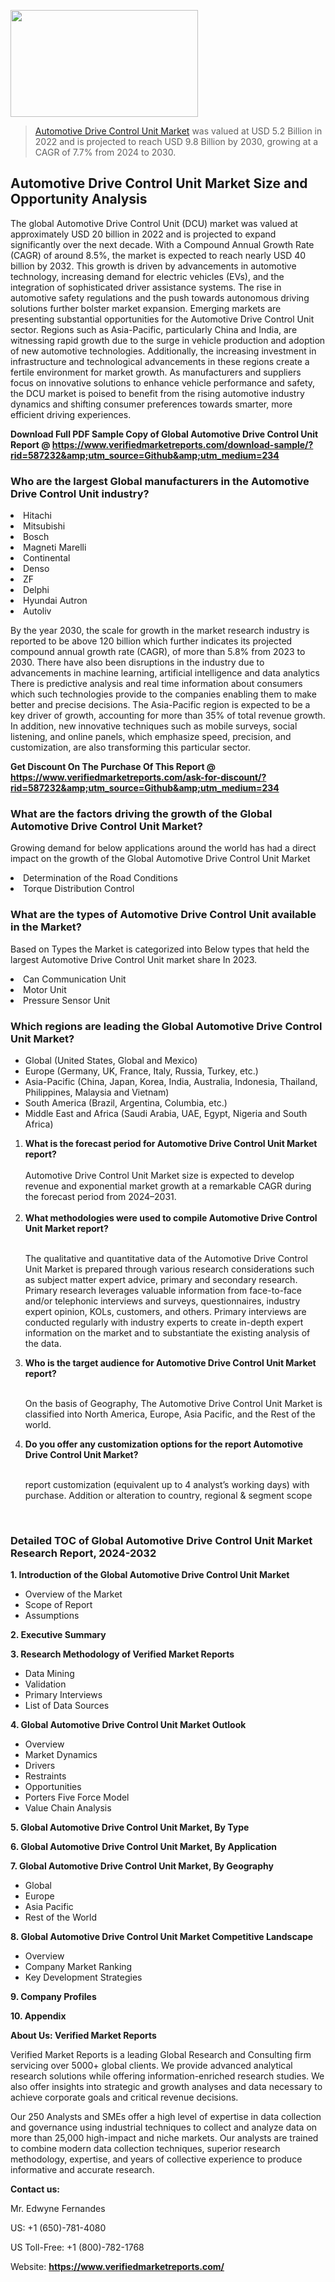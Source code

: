 <img src="https://ffe5etoiles.com/wp-content/uploads/2024/12/MST1-300x171.png" alt="" width="300" height="171" class="alignnone size-medium wp-image-20088" /><blockquote><p><p><a href="https://www.verifiedmarketreports.com/download-sample/?rid=587232&utm_source=Github&utm_medium=234" target="_blank">Automotive Drive Control Unit Market</a> was valued at USD 5.2 Billion in 2022 and is projected to reach USD 9.8 Billion by 2030, growing at a CAGR of 7.7% from 2024 to 2030.</p></blockquote><p><h2>Automotive Drive Control Unit Market Size and Opportunity Analysis</h2> The global Automotive Drive Control Unit (DCU) market was valued at approximately USD 20 billion in 2022 and is projected to expand significantly over the next decade. With a Compound Annual Growth Rate (CAGR) of around 8.5%, the market is expected to reach nearly USD 40 billion by 2032. This growth is driven by advancements in automotive technology, increasing demand for electric vehicles (EVs), and the integration of sophisticated driver assistance systems. The rise in automotive safety regulations and the push towards autonomous driving solutions further bolster market expansion. Emerging markets are presenting substantial opportunities for the Automotive Drive Control Unit sector. Regions such as Asia-Pacific, particularly China and India, are witnessing rapid growth due to the surge in vehicle production and adoption of new automotive technologies. Additionally, the increasing investment in infrastructure and technological advancements in these regions create a fertile environment for market growth. As manufacturers and suppliers focus on innovative solutions to enhance vehicle performance and safety, the DCU market is poised to benefit from the rising automotive industry dynamics and shifting consumer preferences towards smarter, more efficient driving experiences. </p><p class=""><strong>Download Full PDF Sample Copy of Global Automotive Drive Control Unit Report @ <a href="https://www.verifiedmarketreports.com/download-sample/?rid=587232&amp;utm_source=Github&amp;utm_medium=234" target="_blank">https://www.verifiedmarketreports.com/download-sample/?rid=587232&amp;utm_source=Github&amp;utm_medium=234</a></strong></p><h3 id="" class="">Who are the largest Global manufacturers in the Automotive Drive Control Unit industry?</h3><p><li>Hitachi</li><li> Mitsubishi</li><li> Bosch</li><li> Magneti Marelli</li><li> Continental</li><li> Denso</li><li> ZF</li><li> Delphi</li><li> Hyundai Autron</li><li> Autoliv</li></p><div class=""><div class="" dir="" data-message-author-role="" data-message-id="" data-message-model-slug=""><div class=""><div class=""><div class=""><div class="" dir="" data-message-author-role="" data-message-id="" data-message-model-slug=""><div class=""><div class=""><p>By the year 2030, the scale for growth in the market research industry is reported to be above 120 billion which further indicates its projected compound annual growth rate (CAGR), of more than 5.8% from 2023 to 2030. There have also been disruptions in the industry due to advancements in machine learning, artificial intelligence and data analytics There is predictive analysis and real time information about consumers which such technologies provide to the companies enabling them to make better and precise decisions. The Asia-Pacific region is expected to be a key driver of growth, accounting for more than 35% of total revenue growth. In addition, new innovative techniques such as mobile surveys, social listening, and online panels, which emphasize speed, precision, and customization, are also transforming this particular sector.</p><p><strong>Get Discount On The Purchase Of This Report @&nbsp; <a href="https://www.verifiedmarketreports.com/ask-for-discount/?rid=587232&amp;utm_source=Github&amp;utm_medium=234" target="_blank">https://www.verifiedmarketreports.com/ask-for-discount/?rid=587232&amp;utm_source=Github&amp;utm_medium=234</a></strong></p></div></div></div></div></div></div></div></div><h3 id="" class="">What are the factors driving the growth of the Global Automotive Drive Control Unit Market?</h3><p id="" class="">Growing demand for below applications around the world has had a direct impact on the growth of the Global Automotive Drive Control Unit Market</p><p id="" class=""><li>Determination of the Road Conditions</li><li> Torque Distribution Control</li></p><h3 id="" class="">What are the types of Automotive Drive Control Unit available in the Market?</h3><p id="" class="">Based on Types the Market is categorized into Below types that held the largest Automotive Drive Control Unit market share In 2023.</p><p id="" class=""><li>Can Communication Unit</li><li> Motor Unit</li><li> Pressure Sensor Unit</li></p><h3 id="" class="">Which regions are leading the Global Automotive Drive Control Unit Market?</h3><ul><li>Global (United States, Global and Mexico)</li><li>Europe (Germany, UK, France, Italy, Russia, Turkey, etc.)</li><li>Asia-Pacific (China, Japan, Korea, India, Australia, Indonesia, Thailand, Philippines, Malaysia and Vietnam)</li><li>South America (Brazil, Argentina, Columbia, etc.)</li><li>Middle East and Africa (Saudi Arabia, UAE, Egypt, Nigeria and South Africa)</li></ul><p><ol><li><strong>What is the forecast period for Automotive Drive Control Unit Market report?<br /></strong><br /><span data-sheets-root="1" data-sheets-value="{&quot;1&quot;:2,&quot;2&quot;:&quot;XXXX size is expected to develop revenue and exponential market growth at a remarkable CAGR during the forecast period from 2024&ndash;2030.&quot;}" data-sheets-userformat="{&quot;2&quot;:12674,&quot;4&quot;:{&quot;1&quot;:2,&quot;2&quot;:16776960},&quot;10&quot;:2,&quot;11&quot;:0,&quot;15&quot;:&quot;Arial&quot;,&quot;16&quot;:12}">Automotive Drive Control Unit Market size is expected to develop revenue and exponential market growth at a remarkable CAGR during the forecast period from 2024&ndash;2031.</span><br /><br /></li><li><strong>What methodologies were used to compile Automotive Drive Control Unit Market report?<br /><br /></strong><p>The qualitative and quantitative data of the&nbsp;Automotive Drive Control Unit Market is prepared through various research considerations such as subject matter expert advice, primary and secondary research. Primary research leverages valuable information from face-to-face and/or telephonic interviews and surveys, questionnaires, industry expert opinion, KOLs, customers, and others. Primary interviews are conducted regularly with industry experts to create in-depth expert information on the market and to substantiate the existing analysis of the data.&nbsp;</p></li><li><strong>Who is the target audience for Automotive Drive Control Unit Market report?<br /><br /></strong><p>On the basis of Geography, The&nbsp;Automotive Drive Control Unit Market is classified into North America, Europe, Asia Pacific, and the Rest of the world.</p></li><li><strong>Do you offer any customization options for the report Automotive Drive Control Unit Market?<br /><br /></strong><p>report customization (equivalent up to 4 analyst&rsquo;s working days) with purchase. Addition or alteration to country, regional &amp; segment scope</p><p>&nbsp;</p></li></ol></p><h3 id="" class="">Detailed TOC of Global Automotive Drive Control Unit Market Research Report, 2024-2032</h3><p id="" class=""><strong>1. Introduction of the Global Automotive Drive Control Unit Market</strong></p><ul><li>Overview of the Market</li><li>Scope of Report</li><li>Assumptions</li></ul><p id="" class=""><strong>2. Executive Summary</strong></p><p id="" class=""><strong>3. Research Methodology of&nbsp;Verified Market Reports</strong></p><ul><li>Data Mining</li><li>Validation</li><li>Primary Interviews</li><li>List of Data Sources</li></ul><p id="" class=""><strong>4. Global Automotive Drive Control Unit Market Outlook</strong></p><ul><li>Overview</li><li>Market Dynamics</li><li>Drivers</li><li>Restraints</li><li>Opportunities</li><li>Porters Five Force Model</li><li>Value Chain Analysis</li></ul><p id="" class=""><strong>5. Global Automotive Drive Control Unit Market, By&nbsp;Type</strong></p><p id="" class=""><strong>6. Global Automotive Drive Control Unit Market, By Application</strong></p><p id="" class=""><strong>7. Global Automotive Drive Control Unit Market, By Geography</strong></p><ul><li>Global</li><li>Europe</li><li>Asia Pacific</li><li>Rest of the World</li></ul><p id="" class=""><strong>8. Global Automotive Drive Control Unit Market Competitive Landscape</strong></p><ul><li>Overview</li><li>Company Market Ranking</li><li>Key Development Strategies</li></ul><p id="" class=""><strong>9. Company Profiles</strong></p><p id="" class=""><strong>10. Appendix</strong></p><p id="" class=""><strong>About Us: Verified Market Reports</strong></p><p id="" class="">Verified Market Reports is a leading Global Research and Consulting firm servicing over 5000+ global clients. We provide advanced analytical research solutions while offering information-enriched research studies. We also offer insights into strategic and growth analyses and data necessary to achieve corporate goals and critical revenue decisions.</p><p id="" class="">Our 250 Analysts and SMEs offer a high level of expertise in data collection and governance using industrial techniques to collect and analyze data on more than 25,000 high-impact and niche markets. Our analysts are trained to combine modern data collection techniques, superior research methodology, expertise, and years of collective experience to produce informative and accurate research.</p><p id="" class=""><strong>Contact us:</strong></p><p id="" class="">Mr. Edwyne Fernandes</p><p id="" class="">US: +1 (650)-781-4080</p><p id="" class="">US Toll-Free: +1 (800)-782-1768</p><p id="" class="">Website: <a target="" data-test-app-aware-link=""><strong>https://www.verifiedmarketreports.com/</strong></a></p>
